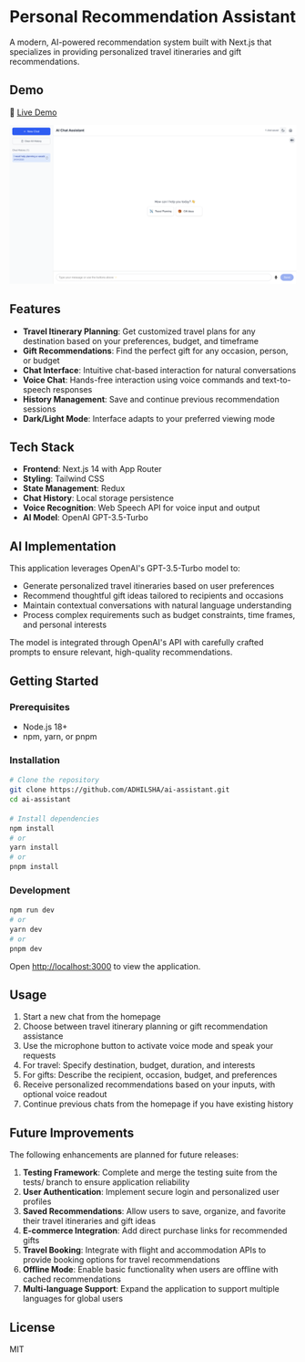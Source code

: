 # Personal Recommendation Assistant

A modern, AI-powered recommendation system built with Next.js that specializes in providing personalized travel itineraries and gift recommendations.

## Demo

🔗 [Live Demo](https://ai-assistant-xzmb.vercel.app/)

[![Personal Recommendation Assistant](public/app-screenshot.png)](https://ai-assistant-xzmb.vercel.app/)

## Features

- **Travel Itinerary Planning**: Get customized travel plans for any destination based on your preferences, budget, and timeframe
- **Gift Recommendations**: Find the perfect gift for any occasion, person, or budget
- **Chat Interface**: Intuitive chat-based interaction for natural conversations
- **Voice Chat**: Hands-free interaction using voice commands and text-to-speech responses
- **History Management**: Save and continue previous recommendation sessions
- **Dark/Light Mode**: Interface adapts to your preferred viewing mode


## Tech Stack

- **Frontend**: Next.js 14 with App Router
- **Styling**: Tailwind CSS
- **State Management**: Redux
- **Chat History**: Local storage persistence
- **Voice Recognition**: Web Speech API for voice input and output
- **AI Model**: OpenAI GPT-3.5-Turbo

## AI Implementation

This application leverages OpenAI's GPT-3.5-Turbo model to:
- Generate personalized travel itineraries based on user preferences
- Recommend thoughtful gift ideas tailored to recipients and occasions
- Maintain contextual conversations with natural language understanding
- Process complex requirements such as budget constraints, time frames, and personal interests

The model is integrated through OpenAI's API with carefully crafted prompts to ensure relevant, high-quality recommendations.

## Getting Started

### Prerequisites

- Node.js 18+ 
- npm, yarn, or pnpm

### Installation

```bash
# Clone the repository
git clone https://github.com/ADHILSHA/ai-assistant.git
cd ai-assistant

# Install dependencies
npm install
# or
yarn install
# or
pnpm install
```

### Development

```bash
npm run dev
# or
yarn dev
# or
pnpm dev
```

Open [http://localhost:3000](http://localhost:3000) to view the application.

## Usage

1. Start a new chat from the homepage
2. Choose between travel itinerary planning or gift recommendation assistance
3. Use the microphone button to activate voice mode and speak your requests
4. For travel: Specify destination, budget, duration, and interests
5. For gifts: Describe the recipient, occasion, budget, and preferences
6. Receive personalized recommendations based on your inputs, with optional voice readout
7. Continue previous chats from the homepage if you have existing history

## Future Improvements

The following enhancements are planned for future releases:

1. **Testing Framework**: Complete and merge the testing suite from the tests/ branch to ensure application reliability
2. **User Authentication**: Implement secure login and personalized user profiles
3. **Saved Recommendations**: Allow users to save, organize, and favorite their travel itineraries and gift ideas
4. **E-commerce Integration**: Add direct purchase links for recommended gifts
5. **Travel Booking**: Integrate with flight and accommodation APIs to provide booking options for travel recommendations
6. **Offline Mode**: Enable basic functionality when users are offline with cached recommendations
7. **Multi-language Support**: Expand the application to support multiple languages for global users

## License

MIT
